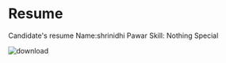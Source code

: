 # Resume
Candidate's resume
Name:shrinidhi Pawar
Skill: Nothing Special



![download](https://github.com/user-attachments/assets/98acd32c-793d-454d-be0e-fdb38d865fa8)
